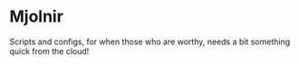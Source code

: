 # Mjolnir
Scripts and configs, for when those who are worthy, needs a bit something quick from the cloud! 
